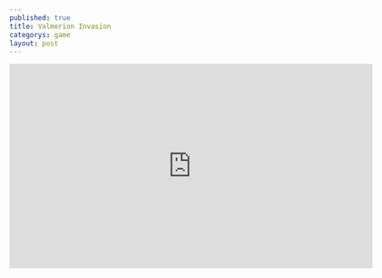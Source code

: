 ```yaml
---
published: true
title: Valmerion Invasion
categorys: game
layout: post
---
```


<iframe width="640" height="360" src="https://www.youtube.com/embed/fFoYqRnEels" frameborder="0" allowfullscreen></iframe>

